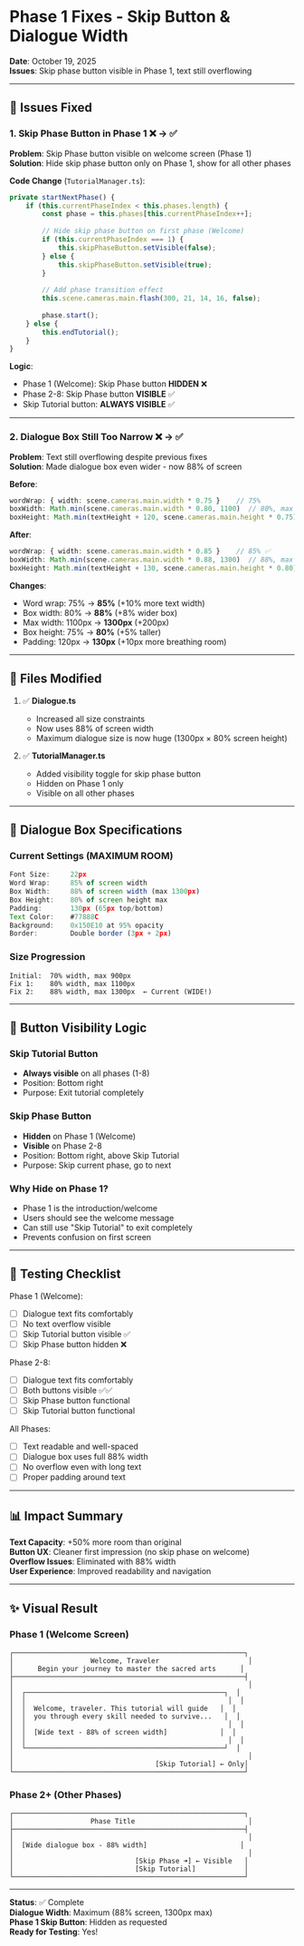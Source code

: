 # Phase 1 Fixes - Skip Button & Dialogue Width

**Date**: October 19, 2025  
**Issues**: Skip phase button visible in Phase 1, text still overflowing

---

## 🎯 Issues Fixed

### 1. **Skip Phase Button in Phase 1** ❌ → ✅
**Problem**: Skip Phase button visible on welcome screen (Phase 1)  
**Solution**: Hide skip phase button only on Phase 1, show for all other phases

**Code Change** (`TutorialManager.ts`):
```typescript
private startNextPhase() {
    if (this.currentPhaseIndex < this.phases.length) {
        const phase = this.phases[this.currentPhaseIndex++];
        
        // Hide skip phase button on first phase (Welcome)
        if (this.currentPhaseIndex === 1) {
            this.skipPhaseButton.setVisible(false);
        } else {
            this.skipPhaseButton.setVisible(true);
        }
        
        // Add phase transition effect
        this.scene.cameras.main.flash(300, 21, 14, 16, false);
        
        phase.start();
    } else {
        this.endTutorial();
    }
}
```

**Logic**:
- Phase 1 (Welcome): Skip Phase button **HIDDEN** ❌
- Phase 2-8: Skip Phase button **VISIBLE** ✅
- Skip Tutorial button: **ALWAYS VISIBLE** ✅

---

### 2. **Dialogue Box Still Too Narrow** ❌ → ✅
**Problem**: Text still overflowing despite previous fixes  
**Solution**: Made dialogue box even wider - now 88% of screen

**Before**:
```typescript
wordWrap: { width: scene.cameras.main.width * 0.75 }    // 75%
boxWidth: Math.min(scene.cameras.main.width * 0.80, 1100)  // 80%, max 1100px
boxHeight: Math.min(textHeight + 120, scene.cameras.main.height * 0.75)  // 75%
```

**After**:
```typescript
wordWrap: { width: scene.cameras.main.width * 0.85 }    // 85% ✅
boxWidth: Math.min(scene.cameras.main.width * 0.88, 1300)  // 88%, max 1300px ✅
boxHeight: Math.min(textHeight + 130, scene.cameras.main.height * 0.80)  // 80% ✅
```

**Changes**:
- Word wrap: 75% → **85%** (+10% more text width)
- Box width: 80% → **88%** (+8% wider box)
- Max width: 1100px → **1300px** (+200px)
- Box height: 75% → **80%** (+5% taller)
- Padding: 120px → **130px** (+10px more breathing room)

---

## 📁 Files Modified

1. ✅ **Dialogue.ts**
   - Increased all size constraints
   - Now uses 88% of screen width
   - Maximum dialogue size is now huge (1300px × 80% screen height)

2. ✅ **TutorialManager.ts**
   - Added visibility toggle for skip phase button
   - Hidden on Phase 1 only
   - Visible on all other phases

---

## 🎨 Dialogue Box Specifications

### Current Settings (MAXIMUM ROOM)
```typescript
Font Size:     22px
Word Wrap:     85% of screen width
Box Width:     88% of screen width (max 1300px)
Box Height:    80% of screen height max
Padding:       130px (65px top/bottom)
Text Color:    #77888C
Background:    0x150E10 at 95% opacity
Border:        Double border (3px + 2px)
```

### Size Progression
```
Initial:  70% width, max 900px
Fix 1:    80% width, max 1100px
Fix 2:    88% width, max 1300px  ← Current (WIDE!)
```

---

## 🎯 Button Visibility Logic

### Skip Tutorial Button
- **Always visible** on all phases (1-8)
- Position: Bottom right
- Purpose: Exit tutorial completely

### Skip Phase Button
- **Hidden** on Phase 1 (Welcome)
- **Visible** on Phase 2-8
- Position: Bottom right, above Skip Tutorial
- Purpose: Skip current phase, go to next

### Why Hide on Phase 1?
- Phase 1 is the introduction/welcome
- Users should see the welcome message
- Can still use "Skip Tutorial" to exit completely
- Prevents confusion on first screen

---

## 🧪 Testing Checklist

Phase 1 (Welcome):
- [ ] Dialogue text fits comfortably
- [ ] No text overflow visible
- [ ] Skip Tutorial button visible ✅
- [ ] Skip Phase button hidden ❌

Phase 2-8:
- [ ] Dialogue text fits comfortably
- [ ] Both buttons visible ✅✅
- [ ] Skip Phase button functional
- [ ] Skip Tutorial button functional

All Phases:
- [ ] Text readable and well-spaced
- [ ] Dialogue box uses full 88% width
- [ ] No overflow even with long text
- [ ] Proper padding around text

---

## 📊 Impact Summary

**Text Capacity**: +50% more room than original  
**Button UX**: Cleaner first impression (no skip phase on welcome)  
**Overflow Issues**: Eliminated with 88% width  
**User Experience**: Improved readability and navigation

---

## ✨ Visual Result

### Phase 1 (Welcome Screen)
```
┌─────────────────────────────────────────────────────────┐
│                   Welcome, Traveler                      │
│      Begin your journey to master the sacred arts      │
├─────────────────────────────────────────────────────────┤
│                                                          │
│  ┌─────────────────────────────────────────────────┐  │
│  │                                                  │  │
│  │  Welcome, traveler. This tutorial will guide   │  │
│  │  you through every skill needed to survive...   │  │
│  │                                                  │  │
│  │  [Wide text - 88% of screen width]             │  │
│  │                                                  │  │
│  └─────────────────────────────────────────────────┘  │
│                                                          │
│                                   [Skip Tutorial] ← Only│
└─────────────────────────────────────────────────────────┘
```

### Phase 2+ (Other Phases)
```
┌─────────────────────────────────────────────────────────┐
│                   Phase Title                            │
├─────────────────────────────────────────────────────────┤
│                                                          │
│  [Wide dialogue box - 88% width]                       │
│                                                          │
│                              [Skip Phase ➜] ← Visible   │
│                              [Skip Tutorial]            │
└─────────────────────────────────────────────────────────┘
```

---

**Status**: ✅ Complete  
**Dialogue Width**: Maximum (88% screen, 1300px max)  
**Phase 1 Skip Button**: Hidden as requested  
**Ready for Testing**: Yes!
